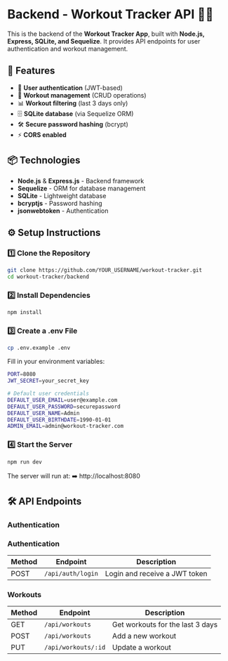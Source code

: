 # Backend - Workout Tracker API 🏋️‍♂️

This is the backend of the **Workout Tracker App**, built with **Node.js, Express, SQLite, and Sequelize**.
It provides API endpoints for user authentication and workout management.

## 🚀 Features

- 🔐 **User authentication** (JWT-based)
- 📅 **Workout management** (CRUD operations)
- 📊 **Workout filtering** (last 3 days only)
- 🗄️ **SQLite database** (via Sequelize ORM)
- 🛠 **Secure password hashing** (bcrypt)
- ⚡ **CORS enabled**

## 📦 Technologies

- **Node.js** & **Express.js** - Backend framework
- **Sequelize** - ORM for database management
- **SQLite** - Lightweight database
- **bcryptjs** - Password hashing
- **jsonwebtoken** - Authentication

## ⚙️ Setup Instructions

### 1️⃣ Clone the Repository

```sh
git clone https://github.com/YOUR_USERNAME/workout-tracker.git
cd workout-tracker/backend
```

### 2️⃣ Install Dependencies

```sh
npm install
```

### 3️⃣ Create a .env File

```sh
cp .env.example .env
```

Fill in your environment variables:

```sh
PORT=8080
JWT_SECRET=your_secret_key

# Default user credentials
DEFAULT_USER_EMAIL=user@example.com
DEFAULT_USER_PASSWORD=securepassword
DEFAULT_USER_NAME=Admin
DEFAULT_USER_BIRTHDATE=1990-01-01
ADMIN_EMAIL=admin@workout-tracker.com
```

### 4️⃣ Start the Server
```sh
npm run dev
```

The server will run at:
➡️ http://localhost:8080

## 🛠 API Endpoints

### Authentication

### **Authentication**

| Method | Endpoint         | Description                     |
|--------|-----------------|---------------------------------|
| POST   | `/api/auth/login` | Login and receive a JWT token |

### **Workouts**

| Method | Endpoint            | Description                        |
|--------|----------------------|------------------------------------|
| GET    | `/api/workouts`      | Get workouts for the last 3 days  |
| POST   | `/api/workouts`      | Add a new workout                 |
| PUT    | `/api/workouts/:id`  | Update a workout                  |